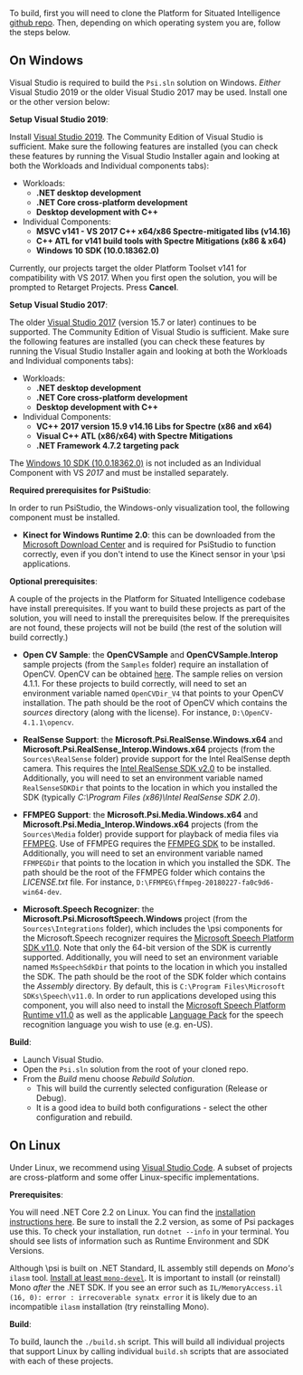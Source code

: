 To build, first you will need to clone the Platform for Situated Intelligence [github repo](https://github.com/microsoft/psi "\psi"). Then, depending on which operating system you are, follow the steps below.

## On Windows

Visual Studio is required to build the `Psi.sln` solution on Windows. _Either_ Visual Studio 2019 or the older Visual Studio 2017 may be used. Install one or the other version below:

__Setup Visual Studio 2019__:

Install [Visual Studio 2019](https://www.visualstudio.com/vs/). The Community Edition of Visual Studio is sufficient. Make sure the following features are installed (you can check these features by running the Visual Studio Installer again and looking at both the Workloads and Individual components tabs):

* Workloads:
  * __.NET desktop development__
  * __.NET Core cross-platform development__
  * __Desktop development with C++__
* Individual Components:
  * __MSVC v141 - VS 2017 C++ x64/x86 Spectre-mitigated libs (v14.16)__
  * __C++ ATL for v141 build tools with Spectre Mitigations (x86 & x64)__
  * __Windows 10 SDK (10.0.18362.0)__

Currently, our projects target the older Platform Toolset v141 for compatibility with VS 2017. When you first open the solution, you will be prompted to Retarget Projects. Press __Cancel__.

__Setup Visual Studio 2017__:

The older [Visual Studio 2017](https://visualstudio.microsoft.com/vs/older-downloads/) (version 15.7 or later) continues to be supported. The Community Edition of Visual Studio is sufficient. Make sure the following features are installed (you can check these features by running the Visual Studio Installer again and looking at both the Workloads and Individual components tabs):

* Workloads:
  * __.NET desktop development__
  * __.NET Core cross-platform development__
  * __Desktop development with C++__
* Individual Components:
  * __VC++ 2017 version 15.9 v14.16 Libs for Spectre (x86 and x64)__
  * __Visual C++ ATL (x86/x64) with Spectre Mitigations__
  * __.NET Framework 4.7.2 targeting pack__

The [Windows 10 SDK (10.0.18362.0)](https://developer.microsoft.com/en-US/windows/downloads/windows-10-sdk) is not included as an Individual Component with VS _2017_ and must be installed separately.

__Required prerequisites for PsiStudio__:

In order to run PsiStudio, the Windows-only visualization tool, the following component must be installed.

* __Kinect for Windows Runtime 2.0__: this can be downloaded from the [Microsoft Download Center](https://www.microsoft.com/en-us/download/confirmation.aspx?id=44559) and is required for PsiStudio to function correctly, even if you don't intend to use the Kinect sensor in your \psi applications.

__Optional prerequisites__:

A couple of the projects in the Platform for Situated Intelligence codebase have install prerequisites. If you want to build these projects as part of the solution, you will need to install the prerequisites below. If the prerequisites are not found, these projects will not be build (the rest of the solution will build correctly.)

* __Open CV Sample__: the __OpenCVSample__ and __OpenCVSample.Interop__ sample projects (from the `Samples` folder) require an installation of OpenCV. OpenCV can be obtained [here](http://opencv.org/releases.html). The sample relies on version 4.1.1. For these projects to build correctly, will need to set an environment variable named `OpenCVDir_V4` that points to your OpenCV installation. The path should be the root of OpenCV which contains the _sources_ directory (along with the license). For instance, `D:\OpenCV-4.1.1\opencv`.

* __RealSense Support__: the __Microsoft.Psi.RealSense.Windows.x64__ and __Microsoft.Psi.RealSense_Interop.Windows.x64__ projects (from the `Sources\RealSense` folder) provide support for the Intel RealSense depth camera. This requires the [Intel RealSense SDK v2.0](https://realsense.intel.com/sdk-2/) to be installed. Additionally, you will need to set an environment variable named `RealSenseSDKDir` that points to the location in which you installed the SDK (typically _C:\Program Files (x86)\Intel RealSense SDK 2.0_).

* __FFMPEG Support__: the __Microsoft.Psi.Media.Windows.x64__ and __Microsoft.Psi.Media_Interop.Windows.x64__ projects (from the `Sources\Media` folder) provide support for playback of media files via [FFMPEG](https://ffmpeg.org/). Use of FFMPEG requires the [FFMPEG SDK](https://ffmpeg.org/download.html#build-windows) to be installed. Additionally, you will need to set an environment variable named `FFMPEGDir` that points to the location in which you installed the SDK. The path should be the root of the FFMPEG folder which contains the _LICENSE.txt_ file. For instance, `D:\FFMPEG\ffmpeg-20180227-fa0c9d6-win64-dev`.

* __Microsoft.Speech Recognizer__: the __Microsoft.Psi.MicrosoftSpeech.Windows__ project (from the `Sources\Integrations` folder), which includes the \\psi components for the Microsoft.Speech recognizer requires the [Microsoft Speech Platform SDK v11.0](http://go.microsoft.com/fwlink/?LinkID=223570). Note that only the 64-bit version of the SDK is currently supported. Additionally, you will need to set an environment variable named `MsSpeechSdkDir` that points to the location in which you installed the SDK. The path should be the root of the SDK folder which contains the _Assembly_ directory. By default, this is `C:\Program Files\Microsoft SDKs\Speech\v11.0`. In order to run applications developed using this component, you will also need to install the [Microsoft Speech Platform Runtime v11.0](http://go.microsoft.com/fwlink/?LinkID=223568) as well as the applicable [Language Pack](http://go.microsoft.com/fwlink/?LinkID=223569) for the speech recognition language you wish to use (e.g. en-US).

__Build__:

* Launch Visual Studio.
* Open the `Psi.sln` solution from the root of your cloned repo.
* From the *Build* menu choose *Rebuild Solution*.
  * This will build the currently selected configuration (Release or Debug).
  * It is a good idea to build both configurations - select the other configuration and rebuild.

## On Linux

Under Linux, we recommend using [Visual Studio Code](https://code.visualstudio.com/). A subset of projects are cross-platform and some offer Linux-specific implementations.

__Prerequisites__:

You will need .NET Core 2.2 on Linux. You can find the [installation instructions here](https://docs.microsoft.com/en-us/dotnet/core/linux-prerequisites?tabs=netcore2x). Be sure to install the 2.2 version, as some of Psi packages use this. To check your installation, run `dotnet --info` in your terminal. You should see lists of information such as Runtime Environment and SDK Versions.

Although \psi is built on .NET Standard, IL assembly still depends on _Mono's_ `ilasm` tool. [Install at least `mono-devel`](https://www.mono-project.com/download/stable/#download-lin). It is important to install (or reinstall) Mono _after_ the .NET SDK. If you see an error such as `IL/MemoryAccess.il (16, 0): error : irrecoverable synatx error` it is likely due to an incompatible `ilasm` installation (try reinstalling Mono).

__Build__:

To build, launch the `./build.sh` script. This will build all individual projects that support Linux by calling individual `build.sh` scripts that are associated with each of these projects.